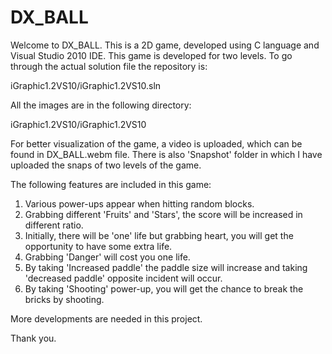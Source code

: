 # DX_BALL

Welcome to DX_BALL. This is a 2D game, developed using C language and Visual Studio 2010 IDE. This game is developed for two levels.
To go through the actual solution file the repository is: 

iGraphic1.2VS10/iGraphic1.2VS10.sln

All the images are in the following directory:

iGraphic1.2VS10/iGraphic1.2VS10

For better visualization of the game, a video is uploaded, which can be found in DX_BALL.webm file.
There is also 'Snapshot' folder in which I have uploaded the snaps of two levels of the game.

The following features are included in this game:

1. Various power-ups appear when hitting random blocks.
2. Grabbing different 'Fruits' and 'Stars', the score will be increased in different ratio.
3. Initially, there will be 'one' life but grabbing heart, you will get the opportunity to have some extra life.
4. Grabbing 'Danger' will cost you one life.
5. By taking 'Increased paddle' the paddle size will increase and taking 'decreased paddle' opposite incident will occur.
6. By taking 'Shooting' power-up, you will get the chance to break the bricks by shooting.

More developments are needed in this project. 

Thank you.
